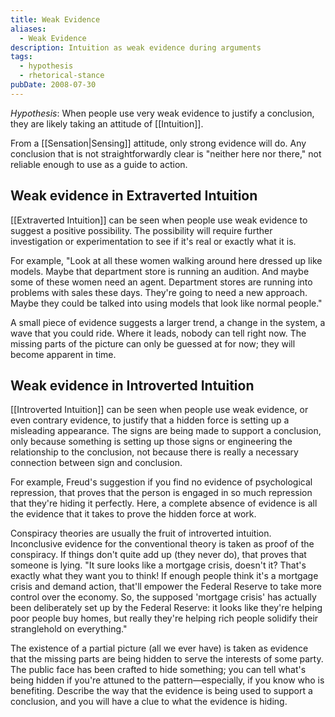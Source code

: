 ```yaml
---
title: Weak Evidence
aliases:
  - Weak Evidence
description: Intuition as weak evidence during arguments
tags:
  - hypothesis
  - rhetorical-stance
pubDate: 2008-07-30
---
```


_Hypothesis_: When people use very weak evidence to justify a conclusion, they are likely taking an attitude of [[Intuition]].

From a [[Sensation|Sensing]] attitude, only strong evidence will do. Any conclusion that is not straightforwardly clear is "neither here nor there," not reliable enough to use as a guide to action.

## Weak evidence in Extraverted Intuition

[[Extraverted Intuition]] can be seen when people use weak evidence to suggest a positive possibility. The possibility will require further investigation or experimentation to see if it's real or exactly what it is.

For example, "Look at all these women walking around here dressed up like models. Maybe that department store is running an audition. And maybe some of these women need an agent. Department stores are running into problems with sales these days. They're going to need a new approach. Maybe they could be talked into using models that look like normal people."

A small piece of evidence suggests a larger trend, a change in the system, a wave that you could ride. Where it leads, nobody can tell right now. The missing parts of the picture can only be guessed at for now; they will become apparent in time.

## Weak evidence in Introverted Intuition

[[Introverted Intuition]] can be seen when people use weak evidence, or even contrary evidence, to justify that a hidden force is setting up a misleading appearance. The signs are being made to support a conclusion, only because something is setting up those signs or engineering the relationship to the conclusion, not because there is really a necessary connection between sign and conclusion.

For example, Freud's suggestion if you find no evidence of psychological repression, that proves that the person is engaged in so much repression that they're hiding it perfectly. Here, a complete absence of evidence is all the evidence that it takes to prove the hidden force at work.

Conspiracy theories are usually the fruit of introverted intuition. Inconclusive evidence for the conventional theory is taken as proof of the conspiracy. If things don't quite add up (they never do), that proves that someone is lying. "It sure looks like a mortgage crisis, doesn't it? That's exactly what they want you to think! If enough people think it's a mortgage crisis and demand action, that'll empower the Federal Reserve to take more control over the economy. So, the supposed 'mortgage crisis' has actually been deliberately set up by the Federal Reserve: it looks like they're helping poor people buy homes, but really they're helping rich people solidify their stranglehold on everything."

The existence of a partial picture (all we ever have) is taken as evidence that the missing parts are being hidden to serve the interests of some party. The public face has been crafted to hide something; you can tell what's being hidden if you're attuned to the pattern—especially, if you know who is benefiting. Describe the way that the evidence is being used to support a conclusion, and you will have a clue to what the evidence is hiding.
